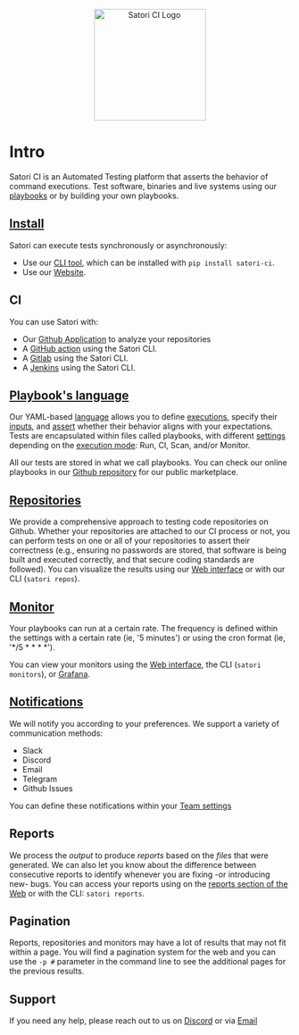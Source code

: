 <p align="center"><img src="https://satori.ci/wp-content/themes/satorici/assets/images/logo.svg" alt="Satori CI Logo" style="width:200px;"/></p>

# Intro

Satori CI is an Automated Testing platform that asserts the behavior of command executions. Test software, binaries and live systems using our [playbooks](https://github.com/satorici/playbooks/) or by building your own playbooks.

## [Install](getting-started/install.md)

Satori can execute tests synchronously or asynchronously:

- Use our [CLI tool](https://github.com/satorici/satori-cli), which can be installed with `pip install satori-ci`.
- Use our [Website](https://www.satori.ci).

## CI
You can use Satori with:
- Our [Github Application](https://github.com/apps/satorici) to analyze your repositories
- A [GitHub action](modes/ci/action.md) using the Satori CLI.
- A [Gitlab](modes/ci/gitlab.md) using the Satori CLI.
- A [Jenkins](modes/ci/jenkins.md) using the Satori CLI.

## [Playbook's language](playbooks/language.md)

Our YAML-based [language](playbooks/language.md) allows you to define [executions](playbooks/execution.md), specify their [inputs](playbooks/inputs.md), and [assert](playbooks/asserts.md) whether their behavior aligns with your expectations. Tests are encapsulated within files called playbooks, with different [settings](playbooks/settings.md) depending on the [execution mode](modes/modes.md): Run, CI, Scan, and/or Monitor.

All our tests are stored in what we call playbooks. You can check our online playbooks in our [Github repository](https://github.com/satorici/playbooks/) for our public marketplace.

## [Repositories](repo.md)

We provide a comprehensive approach to testing code repositories on Github. Whether your repositories are attached to our CI process or not, you can perform tests on one or all of your repositories to assert their correctness (e.g., ensuring no passwords are stored, that software is being built and executed correctly, and that secure coding standards are followed). You can visualize the results using our [Web interface](https://satori.ci/repos/) or with our CLI (`satori repos`).

## [Monitor](modes/monitor.md)

Your playbooks can run at a certain rate. The frequency is defined within the settings with a certain rate (ie, '5 minutes') or using the cron format (ie, '*/5 * * * *'). 

You can view your monitors using the [Web interface](https://www.satori.ci/monitors/), the CLI (`satori monitors`), or [Grafana](https://github.com/satorici/satori-plugin-grafana).

## [Notifications](notifications.md)

We will notify you according to your preferences. We support a variety of communication methods:

- Slack
- Discord
- Email
- Telegram
- Github Issues

You can define these notifications within your [Team settings](https://www.satori-ci.com/team-settings/)

## Reports

We process the *output* to produce *reports* based on the *files* that were generated. We can also let you know about the difference between consecutive reports to identify whenever you are fixing -or introducing new- bugs. You can access your reports using on the [reports section of the Web](https://www.satori-ci.com/reports/) or with the CLI: `satori reports`.

## Pagination

Reports, repositories and monitors may have a lot of results that may not fit within a page. You will find a pagination system for the web and you can use the `-p #` parameter in the command line to see the additional pages for the previous results.

## Support

If you need any help, please reach out to us on [Discord](https://discord.gg/NJHQ4MwYtt) or via [Email](mailto:support@satori-ci.com)
